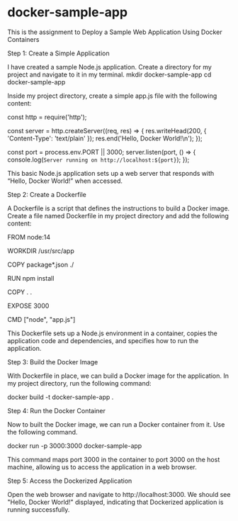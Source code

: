 # docker-sample-app
This is the assignment to Deploy a Sample Web Application Using Docker Containers

Step 1: Create a Simple Application

I have created a sample Node.js application. Create a directory for my project and navigate to it in my terminal.
mkdir docker-sample-app
cd docker-sample-app

Inside my project directory, create a simple app.js file with the following content:

const http = require('http');

const server = http.createServer((req, res) => {
  res.writeHead(200, { 'Content-Type': 'text/plain' });
  res.end('Hello, Docker World!\n');
});

const port = process.env.PORT || 3000;
server.listen(port, () => {
  console.log(`Server running on http://localhost:${port}`);
});

This basic Node.js application sets up a web server that responds with “Hello, Docker World!” when accessed.

Step 2: Create a Dockerfile

A Dockerfile is a script that defines the instructions to build a Docker image. Create a file named Dockerfile in my project directory and add the following content:

FROM node:14

WORKDIR /usr/src/app

COPY package*.json ./

RUN npm install

COPY . .

EXPOSE 3000

CMD ["node", "app.js"]

This Dockerfile sets up a Node.js environment in a container, copies the application code and dependencies, and specifies how to run the application.

Step 3: Build the Docker Image

With Dockerfile in place, we can build a Docker image for the application. In my project directory, run the following command:

docker build -t docker-sample-app .

Step 4: Run the Docker Container

Now to built the Docker image, we can run a Docker container from it. Use the following command.

docker run -p 3000:3000 docker-sample-app

This command maps port 3000 in the container to port 3000 on the host machine, allowing us to access the application in a web browser.

Step 5: Access the Dockerized Application

Open the web browser and navigate to http://localhost:3000. We should see "Hello, Docker World!" displayed, indicating that Dockerized application is running successfully.





